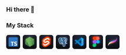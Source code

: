 ### Hi there 👋

### My Stack

<a href="https://www.typescriptlang.org/" title="TypeScript" target="_blank">
    <img width="38" height="38" style="margin-right: 7px; float: left;" src="./images/stack/TypeScript.png">
</a>
<a href="https://nodejs.org/" title="NodeJS" target="_blank">
    <img  width="38" height="38" style="margin-right: 7px; float: left;" src="./images/stack/NodeJS.png">
</a>
<a href="https://svelte.dev/" title="Svelte" target="_blank">
    <img  width="38" height="38" style="margin-right: 7px; float: left;" src="./images/stack/Svelte.png">
</a>
<a href="https://www.postgresql.org/" title="PostgreSQL" target="_blank">
    <img  width="38" height="38" style="margin-right: 7px; float: left;" src="./images/stack/PostgreSQL.png">
</a>
<a href="https://code.visualstudio.com/" title="VS Code" target="_blank">
    <img  width="38" height="38" style="margin-right: 7px; float: left;" src="./images/stack/VS Code.png">
</a>
<a href="https://figma.com/" title="Figma" target="_blank">
    <img  width="38" height="38" style="margin-right: 7px; float: left;" src="./images/stack/Figma.png">
</a>
<a href="https://procreate.com/" title="Procreate" target="_blank">
    <img  width="38" height="38" style="margin-right: 7px; float: left;" src="./images/stack/Procreate.png">
</a>

<!--
**4S1ght/4S1ght** is a ✨ _special_ ✨ repository because its `README.md` (this file) appears on your GitHub profile.

Here are some ideas to get you started:

- 🔭 I’m currently working on ...
- 🌱 I’m currently learning ...
- 👯 I’m looking to collaborate on ...
- 🤔 I’m looking for help with ...
- 💬 Ask me about ...
- 📫 How to reach me: ...
- 😄 Pronouns: ...
- ⚡ Fun fact: ...
-->
